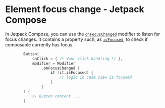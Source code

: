 # Element focus change - Jetpack Compose

In Jetpack Compose, you can use the [`onFocusChanged`](https://developer.android.com/reference/kotlin/androidx/compose/ui/Modifier#(androidx.compose.ui.Modifier).onFocusChanged(kotlin.Function1)) modifier to listen for focus changes. It contains a property such, as [`isFocused`](https://developer.android.com/reference/kotlin/androidx/compose/ui/focus/FocusState#isFocused()), to check if composable currently has focus.

```kotlin
        Button(
            onClick = { /* Your click handling */ },
            modifier = Modifier
                .onFocusChanged {
                    if (it.isFocused) {
                        // logic in case view is focused
                    }
                }
        ) {
            // Button content ...
        }
```
